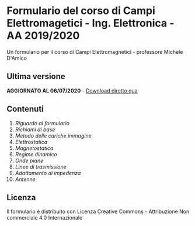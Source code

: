 # Formulario del corso di Campi Elettromagetici - Ing. Elettronica - AA 2019/2020
Un formulario per il corso di Campi Elettromagnetici - professore Michele D'Amico

## Ultima versione
**AGGIORNATO AL 06/07/2020** - [Download diretto qua](https://github.com/lorossi/formulario-campi-elettromagnetici/raw/master/formulario_campi.pdf)

## Contenuti
1. *Riguardo al formulario*
2. *Richiami di base*
3. *Metodo delle cariche immagine*
4. *Elettrostatica*
5. *Magnetostatica*
6. *Regime dinamico*
7. *Onde piane*
8. *Linee di trasmissione*
9. *Adattamento di impedenza*
10. *Antenne*

## Licenza
Il formulario è distribuito con Licenza Creative Commons - Attribuzione Non commerciale 4.0 Internazionale
